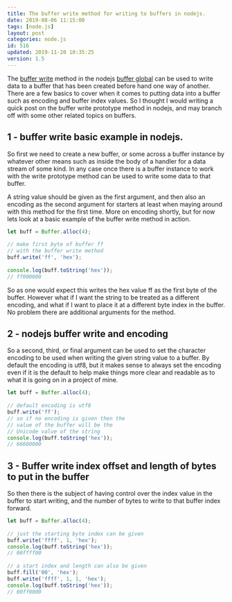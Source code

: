 ```yaml
---
title: The buffer write method for writing to buffers in nodejs.
date: 2019-08-06 11:15:00
tags: [node.js]
layout: post
categories: node.js
id: 516
updated: 2019-11-20 10:35:25
version: 1.5
---
```


The [buffer write](https://nodejs.org/api/buffer.html#buffer_buf_write_string_offset_length_encoding) method in the nodejs [buffer global](/2018/02/07/nodejs-buffer/) can be used to write data to a buffer that has been created before hand one way of another. There are a few basics to cover when it comes to putting data into a buffer such as encoding and buffer index values. So I thought I would writing a quick post on the buffer write prototype method in nodejs, and may branch off with some other related topics on buffers.

<!-- more -->

## 1 - buffer write basic example in nodejs.

So first we need to create a new buffer, or some across a buffer instance by whatever other means such as inside the body of a handler for a data stream of some kind. In any case once there is a buffer instance to work with the write prototype method can be used to write some data to that buffer.

A string value should be given as the first argument, and then also an encoding as the second argument for starters at least when maying around with this method for the first time. More on encoding shortly, but for now lets look at a basic example of the buffer write method in action.

```js
let buff = Buffer.alloc(4);
 
// make first byte of buffer ff
// with the buffer write method
buff.write('ff', 'hex');
 
console.log(buff.toString('hex'));
// ff000000
```

So as one would expect this writes the hex value ff as the first byte of the buffer. However what if I want the string to be treated as a different encoding, and what if I want to place it at a different byte index in the buffer. No problem there are additional arguments for the method.

## 2 - nodejs buffer write and encoding

So a second, third, or final argument can be used to set the character encoding to be used when writing the given string value to a buffer. By default the encoding is utf8, but it makes sense to always set the encoding even if it is the default to help make things more clear and readable as to what it is going on in a project of mine. 

```js
let buff = Buffer.alloc(4);
 
// default encoding is utf8
buff.write('ff');
// so if no encoding is given then the
// value of the buffer will be the
// Unicode value of the string 
console.log(buff.toString('hex'));
// 66660000
```

## 3 - Buffer write index offset and length of bytes to put in the buffer

So then there is the subject of having control over the index value in the buffer to start writing, and the number of bytes to write to that buffer index forward.

```js
let buff = Buffer.alloc(4);
 
// just the starting byte index can be given
buff.write('ffff', 1, 'hex');
console.log(buff.toString('hex'));
// 00ffff00
 
// a start index and length can also be given
buff.fill('00', 'hex');
buff.write('ffff', 1, 1, 'hex');
console.log(buff.toString('hex'));
// 00ff0000
```